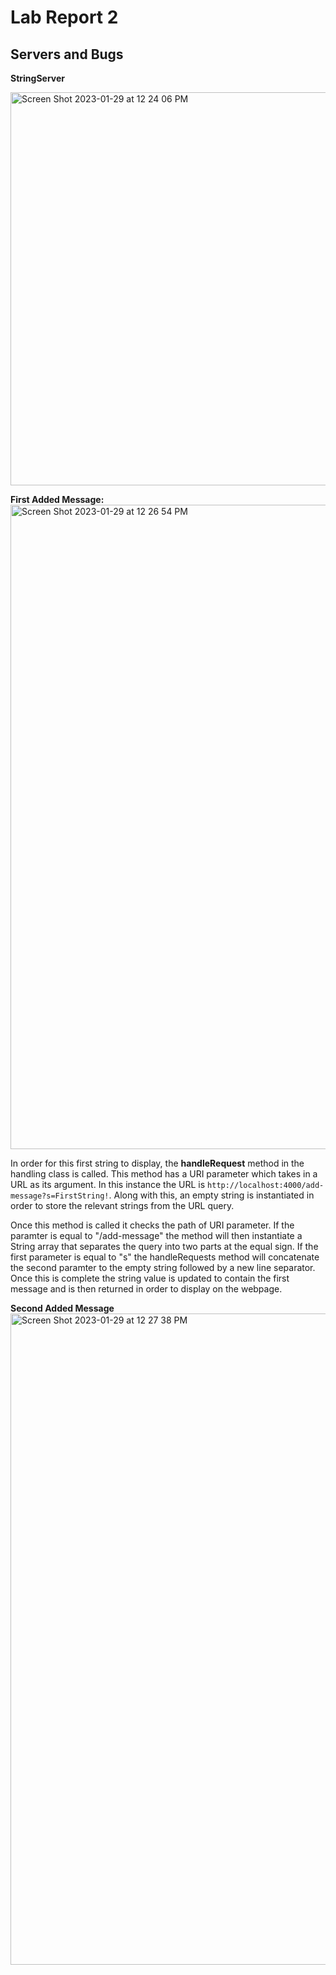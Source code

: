# Lab Report 2

## Servers and Bugs

**StringServer**

<img width="629" alt="Screen Shot 2023-01-29 at 12 24 06 PM" src="https://user-images.githubusercontent.com/122562580/215353919-e23daa83-2e8d-4f88-9aa6-cd6b069e8560.png">

**First Added Message:**
<img width="1031" alt="Screen Shot 2023-01-29 at 12 26 54 PM" src="https://user-images.githubusercontent.com/122562580/215354100-5203a155-98d2-4645-b86e-61a169269505.png">

In order for this first string to display, the **handleRequest** method in the handling class is called. This method has a URI parameter which takes in a URL as its argument. In this instance the URL is `http://localhost:4000/add-message?s=FirstString!`. Along with this, an empty string is instantiated in order to store the relevant strings from the URL query.

Once this method is called it checks the path of URI parameter. If the paramter is equal to "/add-message" the method will then instantiate a String array that separates the query into two parts at the equal sign. If the first parameter is equal to "s" the handleRequests method will concatenate the second paramter to the empty string followed by a new line separator. Once this is complete the string value is updated to contain the first message and is then returned in order to display on the webpage.

**Second Added Message**
<img width="1042" alt="Screen Shot 2023-01-29 at 12 27 38 PM" src="https://user-images.githubusercontent.com/122562580/215354860-0c9eea3f-fedc-417a-a453-5eab6a7b3d3e.png">
